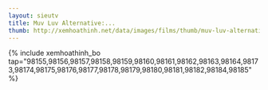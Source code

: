 ```yaml
---
layout: sieutv
title: Muv Luv Alternative:...
thumb: http://xemhoathinh.net/data/images/films/thumb/muv-luv-alternative-total-eclipse-muv-luv-alternative-total-eclipse-2012.jpg
---
```

{% include xemhoathinh_bo tap="98155,98156,98157,98158,98159,98160,98161,98162,98163,98164,98173,98174,98175,98176,98177,98178,98179,98180,98181,98182,98184,98185" %} 
